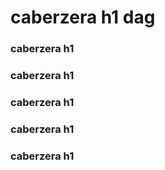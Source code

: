 # caberzera h1 dag
### caberzera h1
### caberzera h1
### caberzera h1
### caberzera h1
### caberzera h1